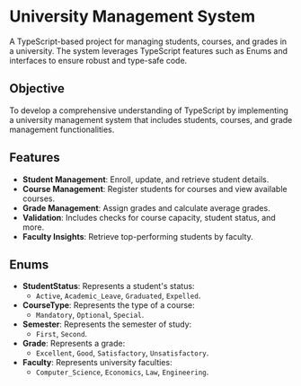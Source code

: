 # University Management System

A TypeScript-based project for managing students, courses, and grades in a university. The system leverages TypeScript features such as Enums and interfaces to ensure robust and type-safe code.

## Objective

To develop a comprehensive understanding of TypeScript by implementing a university management system that includes students, courses, and grade management functionalities.

## Features

- **Student Management**: Enroll, update, and retrieve student details.  
- **Course Management**: Register students for courses and view available courses.  
- **Grade Management**: Assign grades and calculate average grades.  
- **Validation**: Includes checks for course capacity, student status, and more.  
- **Faculty Insights**: Retrieve top-performing students by faculty.  

## Enums

- **StudentStatus**: Represents a student's status:  
  - `Active`, `Academic_Leave`, `Graduated`, `Expelled`.  
- **CourseType**: Represents the type of a course:  
  - `Mandatory`, `Optional`, `Special`.  
- **Semester**: Represents the semester of study:  
  - `First`, `Second`.  
- **Grade**: Represents a grade:  
  - `Excellent`, `Good`, `Satisfactory`, `Unsatisfactory`.  
- **Faculty**: Represents university faculties:  
  - `Computer_Science`, `Economics`, `Law`, `Engineering`.  

